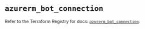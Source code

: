 # `azurerm_bot_connection`

Refer to the Terraform Registry for docs: [`azurerm_bot_connection`](https://registry.terraform.io/providers/hashicorp/azurerm/4.31.0/docs/resources/bot_connection).
